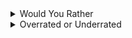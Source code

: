 
<details>
<summary>Would You Rather</summary>
<p>Java or C#</p>
</details>

<details>
<summary>Overrated or Underrated</summary>
<p>unit-testing</p>
</details>
